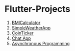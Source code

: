 # Flutter-Projects
1. [BMICalculator](https://github.com/anupriya567/BMICalculator/tree/master)<br />
2. [SimpleWeatherApp](https://github.com/anupriya567/SimpleWeatherApp)<br />
3. [CoinTicker](https://github.com/anupriya567/CoinTicker)<br />
4. [Chat App](https://github.com/anupriya567/FlashChat-Messaging-App/tree/master)<br />
5. [Asynchronous Programming](https://github.com/anupriya567/AsynchronousProgramming)
